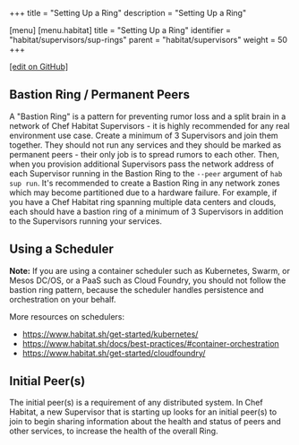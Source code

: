 +++
title = "Setting Up a Ring"
description = "Setting Up a Ring"

[menu]
  [menu.habitat]
    title = "Setting Up a Ring"
    identifier = "habitat/supervisors/sup-rings"
    parent = "habitat/supervisors"
    weight = 50
+++

[\[edit on GitHub\]](https://github.com/habitat-sh/habitat/blob/master/components/docs-chef-io/content/habitat/sup-rings.md)

## Bastion Ring / Permanent Peers

A "Bastion Ring" is a pattern for preventing rumor loss and a split brain in a network of Chef Habitat Supervisors - it is highly recommended for any real environment use case. Create a minimum of 3 Supervisors and join them together. They should not run any services and they should be marked as permanent peers - their only job is to spread rumors to each other. Then, when you provision additional Supervisors pass the network address of each Supervisor running in the Bastion Ring to the `--peer` argument of `hab sup run`. It's recommended to create a Bastion Ring in any network zones which may become partitioned due to a hardware failure. For example, if you have a Chef Habitat ring spanning multiple data centers and clouds, each should have a bastion ring of a minimum of 3 Supervisors in addition to the Supervisors running your services.

## Using a Scheduler

**Note:** If you are using a container scheduler such as Kubernetes, Swarm, or Mesos DC/OS, or a PaaS such as Cloud Foundry, you should not follow the bastion ring pattern, because the scheduler handles persistence and orchestration on your behalf.

More resources on schedulers:

- <https://www.habitat.sh/get-started/kubernetes/>
- <https://www.habitat.sh/docs/best-practices/#container-orchestration>
- <https://www.habitat.sh/get-started/cloudfoundry/>

## Initial Peer(s)

The initial peer(s) is a requirement of any distributed system. In Chef Habitat, a new Supervisor that is starting up looks for an initial peer(s) to join to begin sharing information about the health and status of peers and other services, to increase the health of the overall Ring.

